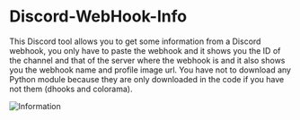 # Discord-WebHook-Info

This Discord tool allows you to get some information from a Discord webhook, you only have to paste the webhook and it shows you the ID of the channel and that of the server where the webhook is and it also shows you the webhook name and profile image url.
You have not to download any Python module because they are only downloaded in the code if you have not them (dhooks and colorama).

![Information](https://user-images.githubusercontent.com/81310818/112325544-13da2f00-8cb4-11eb-9506-cc7b63a4c35c.PNG)
